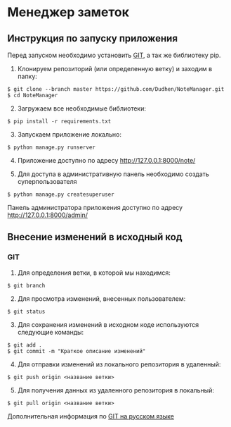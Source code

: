 # Менеджер заметок

## Инструкция по запуску приложения

Перед запуском необходимо установить [GIT](https://git-scm.com/download/win), а так же библиотеку pip.
1. Клонируем репозиторий (или определенную ветку) и заходим в папку:
```
$ git clone --branch master https://github.com/Dudhen/NoteManager.git
$ cd NoteManager
```
2. Загружаем все необходимые библиотеки:
```
$ pip install -r requirements.txt
```
3. Запускаем приложение локально:
```
$ python manage.py runserver
```
4. Приложение доступно по адресу http://127.0.0.1:8000/note/

5. Для доступа в административную панель необходимо создать суперпользователя
```
$ python manage.py createsuperuser
```
Панель администратора приложения доступно по адресу http://127.0.0.1:8000/admin/

## Внесение изменений в исходный код

### GIT
 
1. Для определения ветки, в которой мы находимся:
```
$ git branch
```
2. Для просмотра изменений, внесенных пользователем:
```
$ git status
```
3. Для сохранения изменений в исходном коде используются следующие команды:
```
$ git add .
$ git commit -m "Краткое описание изменений"
```
4. Для отправки изменений из локального репозитория в удаленный:
```
$ git push origin <название ветки>
```
5. Для получения данных из удаленного репозитория в локальный:
```
$ git pull origin <название ветки>
```
Дополнительная информация по [GIT на русском языке](https://git-scm.com/book/ru/v2)
